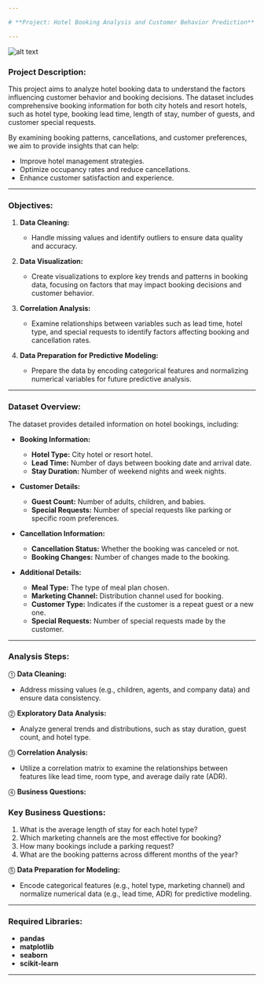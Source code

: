 ```yaml
---

# **Project: Hotel Booking Analysis and Customer Behavior Prediction**

---
```


![alt text](relative/path/to/your/image.jpg)

### **Project Description:**

This project aims to analyze hotel booking data to understand the factors influencing customer behavior and booking decisions. The dataset includes comprehensive booking information for both city hotels and resort hotels, such as hotel type, booking lead time, length of stay, number of guests, and customer special requests.

By examining booking patterns, cancellations, and customer preferences, we aim to provide insights that can help:

- Improve hotel management strategies.
- Optimize occupancy rates and reduce cancellations.
- Enhance customer satisfaction and experience.

---

### **Objectives:**

1. **Data Cleaning:**
   - Handle missing values and identify outliers to ensure data quality and accuracy.

2. **Data Visualization:**
   - Create visualizations to explore key trends and patterns in booking data, focusing on factors that may impact booking decisions and customer behavior.

3. **Correlation Analysis:**
   - Examine relationships between variables such as lead time, hotel type, and special requests to identify factors affecting booking and cancellation rates.

4. **Data Preparation for Predictive Modeling:**
   - Prepare the data by encoding categorical features and normalizing numerical variables for future predictive analysis.

---

### **Dataset Overview:**

The dataset provides detailed information on hotel bookings, including:

- **Booking Information:**
  - **Hotel Type:** City hotel or resort hotel.
  - **Lead Time:** Number of days between booking date and arrival date.
  - **Stay Duration:** Number of weekend nights and week nights.

- **Customer Details:**
  - **Guest Count:** Number of adults, children, and babies.
  - **Special Requests:** Number of special requests like parking or specific room preferences.

- **Cancellation Information:**
  - **Cancellation Status:** Whether the booking was canceled or not.
  - **Booking Changes:** Number of changes made to the booking.

- **Additional Details:**
  - **Meal Type:** The type of meal plan chosen.
  - **Marketing Channel:** Distribution channel used for booking.
  - **Customer Type:** Indicates if the customer is a repeat guest or a new one.
  - **Special Requests:** Number of special requests made by the customer.

---

### **Analysis Steps:**

⓵ **Data Cleaning:**
   - Address missing values (e.g., children, agents, and company data) and ensure data consistency.

⓶ **Exploratory Data Analysis:**
   - Analyze general trends and distributions, such as stay duration, guest count, and hotel type.

⓷ **Correlation Analysis:**
   - Utilize a correlation matrix to examine the relationships between features like lead time, room type, and average daily rate (ADR).

⓸ **Business Questions:**

   ### **Key Business Questions:**

   1. What is the average length of stay for each hotel type?
   2. Which marketing channels are the most effective for booking?
   3. How many bookings include a parking request?
   4. What are the booking patterns across different months of the year?

⓹ **Data Preparation for Modeling:**
   - Encode categorical features (e.g., hotel type, marketing channel) and normalize numerical data (e.g., lead time, ADR) for predictive modeling.

---

### **Required Libraries:**

- **pandas**
- **matplotlib**
- **seaborn**
- **scikit-learn**

---
